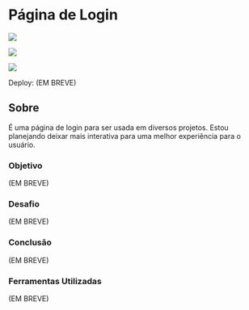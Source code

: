 # Página de Login

![](./)

![](./)

![](./)

Deploy: (EM BREVE)

## Sobre

É uma página de login para ser usada em diversos projetos. Estou planejando deixar mais interativa para uma melhor experiência para o usuário.

### Objetivo

(EM BREVE)

### Desafio

(EM BREVE)

### Conclusão

(EM BREVE)

### Ferramentas Utilizadas

(EM BREVE)